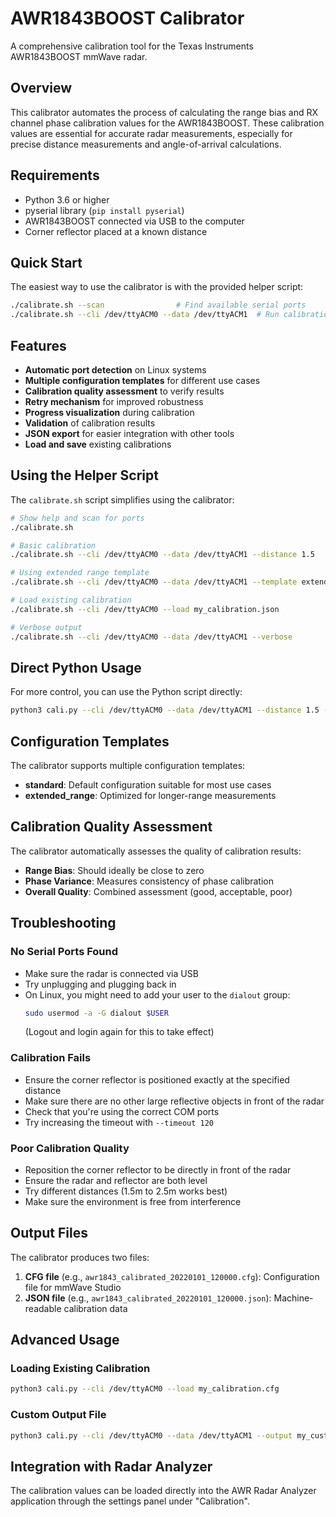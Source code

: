# AWR1843BOOST Calibrator

A comprehensive calibration tool for the Texas Instruments AWR1843BOOST mmWave radar.

## Overview

This calibrator automates the process of calculating the range bias and RX channel phase calibration values for the AWR1843BOOST. These calibration values are essential for accurate radar measurements, especially for precise distance measurements and angle-of-arrival calculations.

## Requirements

- Python 3.6 or higher
- pyserial library (`pip install pyserial`)
- AWR1843BOOST connected via USB to the computer
- Corner reflector placed at a known distance

## Quick Start

The easiest way to use the calibrator is with the provided helper script:

```bash
./calibrate.sh --scan                # Find available serial ports
./calibrate.sh --cli /dev/ttyACM0 --data /dev/ttyACM1  # Run calibration
```

## Features

- **Automatic port detection** on Linux systems
- **Multiple configuration templates** for different use cases
- **Calibration quality assessment** to verify results
- **Retry mechanism** for improved robustness
- **Progress visualization** during calibration
- **Validation** of calibration results
- **JSON export** for easier integration with other tools
- **Load and save** existing calibrations

## Using the Helper Script

The `calibrate.sh` script simplifies using the calibrator:

```bash
# Show help and scan for ports
./calibrate.sh

# Basic calibration
./calibrate.sh --cli /dev/ttyACM0 --data /dev/ttyACM1 --distance 1.5

# Using extended range template
./calibrate.sh --cli /dev/ttyACM0 --data /dev/ttyACM1 --template extended_range

# Load existing calibration
./calibrate.sh --cli /dev/ttyACM0 --load my_calibration.json

# Verbose output
./calibrate.sh --cli /dev/ttyACM0 --data /dev/ttyACM1 --verbose
```

## Direct Python Usage

For more control, you can use the Python script directly:

```bash
python3 cali.py --cli /dev/ttyACM0 --data /dev/ttyACM1 --distance 1.5 --template standard
```

## Configuration Templates

The calibrator supports multiple configuration templates:

- **standard**: Default configuration suitable for most use cases
- **extended_range**: Optimized for longer-range measurements

## Calibration Quality Assessment

The calibrator automatically assesses the quality of calibration results:

- **Range Bias**: Should ideally be close to zero
- **Phase Variance**: Measures consistency of phase calibration
- **Overall Quality**: Combined assessment (good, acceptable, poor)

## Troubleshooting

### No Serial Ports Found

- Make sure the radar is connected via USB
- Try unplugging and plugging back in
- On Linux, you might need to add your user to the `dialout` group:
  ```bash
  sudo usermod -a -G dialout $USER
  ```
  (Logout and login again for this to take effect)

### Calibration Fails

- Ensure the corner reflector is positioned exactly at the specified distance
- Make sure there are no other large reflective objects in front of the radar
- Check that you're using the correct COM ports
- Try increasing the timeout with `--timeout 120`

### Poor Calibration Quality

- Reposition the corner reflector to be directly in front of the radar
- Ensure the radar and reflector are both level
- Try different distances (1.5m to 2.5m works best)
- Make sure the environment is free from interference

## Output Files

The calibrator produces two files:

1. **CFG file** (e.g., `awr1843_calibrated_20220101_120000.cfg`): Configuration file for mmWave Studio
2. **JSON file** (e.g., `awr1843_calibrated_20220101_120000.json`): Machine-readable calibration data

## Advanced Usage

### Loading Existing Calibration

```bash
python3 cali.py --cli /dev/ttyACM0 --load my_calibration.cfg
```

### Custom Output File

```bash
python3 cali.py --cli /dev/ttyACM0 --data /dev/ttyACM1 --output my_custom_calibration.cfg
```

## Integration with Radar Analyzer

The calibration values can be loaded directly into the AWR Radar Analyzer application through the settings panel under "Calibration". 